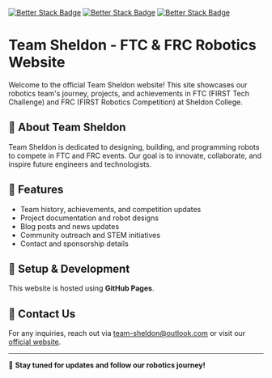 [![Better Stack Badge](https://uptime.betterstack.com/status-badges/v1/monitor/1iw4h.svg)](https://uptime.betterstack.com/?utm_source=status_badge)
[![Better Stack Badge](https://uptime.betterstack.com/status-badges/v2/monitor/1iw4h.svg)](https://uptime.betterstack.com/?utm_source=status_badge)
[![Better Stack Badge](https://uptime.betterstack.com/status-badges/v3/monitor/1iw4h.svg)](https://uptime.betterstack.com/?utm_source=status_badge)

# Team Sheldon - FTC & FRC Robotics Website

Welcome to the official Team Sheldon website! This site showcases our robotics team's journey, projects, and achievements in FTC (FIRST Tech Challenge) and FRC (FIRST Robotics Competition) at Sheldon College.

## 🌟 About Team Sheldon
Team Sheldon is dedicated to designing, building, and programming robots to compete in FTC and FRC events. Our goal is to innovate, collaborate, and inspire future engineers and technologists.

## 🚀 Features
- Team history, achievements, and competition updates
- Project documentation and robot designs
- Blog posts and news updates
- Community outreach and STEM initiatives
- Contact and sponsorship details

## 🔧 Setup & Development
This website is hosted using **GitHub Pages**.


## 📧 Contact Us
For any inquiries, reach out via team-sheldon@outlook.com or visit our [official website](team-sheldon.me).

---

📢 **Stay tuned for updates and follow our robotics journey!**
